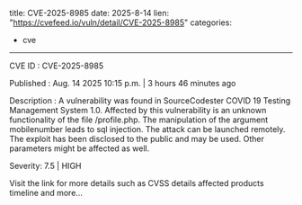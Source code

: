  
title: CVE-2025-8985
date: 2025-8-14
lien: "https://cvefeed.io/vuln/detail/CVE-2025-8985"
categories:
  - cve
---

CVE ID : CVE-2025-8985

Published :  Aug. 14
2025
10:15 p.m. | 3 hours
46 minutes ago

Description : A vulnerability was found in SourceCodester COVID 19 Testing Management System 1.0. Affected by this vulnerability is an unknown functionality of the file /profile.php. The manipulation of the argument mobilenumber leads to sql injection. The attack can be launched remotely. The exploit has been disclosed to the public and may be used. Other parameters might be affected as well.

Severity: 7.5 | HIGH

Visit the link for more details
such as CVSS details
affected products
timeline
and more...
